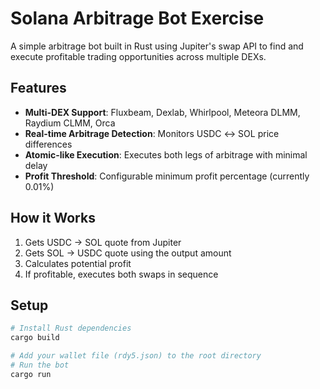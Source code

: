 # Solana Arbitrage Bot Exercise

A simple arbitrage bot built in Rust using Jupiter's swap API to find and execute profitable trading opportunities across multiple DEXs.

## Features

- **Multi-DEX Support**: Fluxbeam, Dexlab, Whirlpool, Meteora DLMM, Raydium CLMM, Orca
- **Real-time Arbitrage Detection**: Monitors USDC ↔ SOL price differences
- **Atomic-like Execution**: Executes both legs of arbitrage with minimal delay
- **Profit Threshold**: Configurable minimum profit percentage (currently 0.01%)

## How it Works

1. Gets USDC → SOL quote from Jupiter
2. Gets SOL → USDC quote using the output amount
3. Calculates potential profit
4. If profitable, executes both swaps in sequence

## Setup

```bash
# Install Rust dependencies
cargo build

# Add your wallet file (rdy5.json) to the root directory
# Run the bot
cargo run
```
